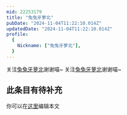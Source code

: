 ```yaml
---
mid: 22253179
title: "兔兔牙萝北"
pubDate: "2024-11-04T11:22:10.014Z"
updatedDate: "2024-11-04T11:22:10.014Z"
profile:
  {
    Nickname: ["兔兔牙萝北"],
  }
---
```


关注[兔兔牙萝北](https://space.bilibili.com/22253179)谢谢喵~ 关注[兔兔牙萝北](https://space.bilibili.com/22253179)谢谢喵~

## 此条目有待补充
你可以在[这里](https://github.com/Yuhanawa/VTuber.ICU-Content/edit/master/v/兔兔牙萝北/index.md)编辑本文
